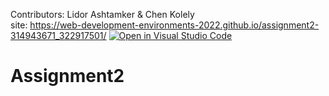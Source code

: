 Contributors: Lidor Ashtamker & Chen Kolely
</br>
site: https://web-development-environments-2022.github.io/assignment2-314943671_322917501/
[![Open in Visual Studio Code](https://classroom.github.com/assets/open-in-vscode-c66648af7eb3fe8bc4f294546bfd86ef473780cde1dea487d3c4ff354943c9ae.svg)](https://classroom.github.com/online_ide?assignment_repo_id=7769358&assignment_repo_type=AssignmentRepo)
# Assignment2
 
